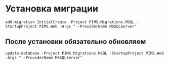 # Установка миграции
```
add-migration InitialCreate -Project PIMS.Migrations.MSQL -StartupProject PIMS.Web -Args "--ProviderName MSSQLServer"
```

## После установки обязательно обновляем
```
update-database -Project PIMS.Migrations.MSQL -StartupProject PIMS.Web -Args "--ProviderName MSSQLServer"
```
